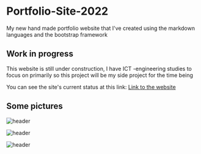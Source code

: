 # Portfolio-Site-2022
My new hand made portfolio website that I've created using the markdown languages and the bootstrap framework

## Work in progress

This website is still under construction, I have ICT -engineering studies to focus on primarily so this project will be my side project for the time being

You can see the site's current status at this link:
[Link to the website](http://student.hamk.fi/~saku21000/NewHomePage/index.html)

## Some pictures

![header](https://i.imgur.com/8jUtde8.png)

![header](https://i.imgur.com/JaeW7uW.png)

![header](https://i.imgur.com/KqT9daC.png)
